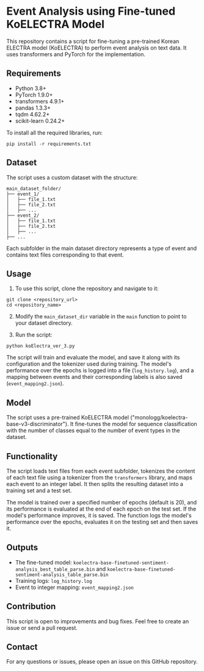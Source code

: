 # Event Analysis using Fine-tuned KoELECTRA Model

This repository contains a script for fine-tuning a pre-trained Korean ELECTRA model (KoELECTRA) to perform event analysis on text data. It uses transformers and PyTorch for the implementation.

## Requirements
- Python 3.8+
- PyTorch 1.9.0+
- transformers 4.9.1+
- pandas 1.3.3+
- tqdm 4.62.2+
- scikit-learn 0.24.2+

To install all the required libraries, run:

```
pip install -r requirements.txt
```

## Dataset
The script uses a custom dataset with the structure:

```
main_dataset_folder/
├── event_1/
│   ├── file_1.txt
│   ├── file_2.txt
│   ├── ...
├── event_2/
│   ├── file_1.txt
│   ├── file_2.txt
│   ├── ...
├── ...
```
Each subfolder in the main dataset directory represents a type of event and contains text files corresponding to that event.

## Usage
1. To use this script, clone the repository and navigate to it:

```
git clone <repository_url>
cd <repository_name>
```

2. Modify the `main_dataset_dir` variable in the `main` function to point to your dataset directory.

3. Run the script:

```
python koElectra_ver_3.py
```

The script will train and evaluate the model, and save it along with its configuration and the tokenizer used during training. The model's performance over the epochs is logged into a file (`log_history.log`), and a mapping between events and their corresponding labels is also saved (`event_mapping2.json`).

## Model
The script uses a pre-trained KoELECTRA model ("monologg/koelectra-base-v3-discriminator"). It fine-tunes the model for sequence classification with the number of classes equal to the number of event types in the dataset.

## Functionality
The script loads text files from each event subfolder, tokenizes the content of each text file using a tokenizer from the `transformers` library, and maps each event to an integer label. It then splits the resulting dataset into a training set and a test set.

The model is trained over a specified number of epochs (default is 20), and its performance is evaluated at the end of each epoch on the test set. If the model's performance improves, it is saved. The function logs the model's performance over the epochs, evaluates it on the testing set and then saves it.

## Outputs
- The fine-tuned model: `koelectra-base-finetuned-sentiment-analysis_best_table_parse.bin` and `koelectra-base-finetuned-sentiment-analysis_table_parse.bin`
- Training logs: `log_history.log`
- Event to integer mapping: `event_mapping2.json`

## Contribution
This script is open to improvements and bug fixes. Feel free to create an issue or send a pull request.

## Contact
For any questions or issues, please open an issue on this GitHub repository.
